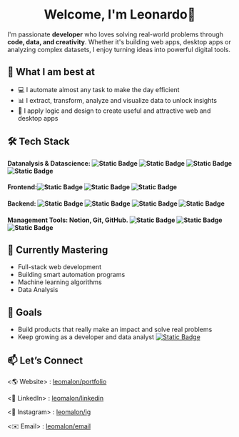 <div align="center">
  <h1> Welcome, I'm <strong> Leonardo</strong>👋</h1>
</div>

I'm passionate **developer** who loves solving real-world problems through **code, data, and creativity**. Whether it's building web apps, desktop apps or analyzing complex datasets, I enjoy turning ideas into powerful digital tools.

## 🚀 What I am best at 
- 💻 I automate almost any task to make the day efficient
- 📊 I extract, transform, analyze and visualize data to unlock insights
- 🧠 I apply logic and design to create useful and attractive web and desktop apps

## 🛠️ Tech Stack 

#### Datanalysis & Datascience: ![Static Badge](https://img.shields.io/badge/Python-%233776AB?style=plastic&logo=python&logoColor=white) ![Static Badge](https://img.shields.io/badge/Pandas-%233776AB?style=plastic&logo=pandas&logoColor=white) ![Static Badge](https://img.shields.io/badge/Tensorflow-%23FF6F00?style=plastic&logo=tensorflow&logoColor=white) ![Static Badge](https://img.shields.io/badge/PowerBI-%23F2C811?style=plastic&logo=pbi&logoColor=white)



#### Frontend:![Static Badge](https://img.shields.io/badge/HTML-%23E34F26?style=plastic&logo=html5&logoColor=white) ![Static Badge](https://img.shields.io/badge/CSS-%231572B6?style=plastic&logo=css&logoColor=white) ![Static Badge](https://img.shields.io/badge/JavaScript-%23F7DF1E?style=plastic&logo=javascript&logoColor=black)

#### Backend: ![Static Badge](https://img.shields.io/badge/Django-%23092E20?style=plastic&logo=django) ![Static Badge](https://img.shields.io/badge/PostgreSQL-%23336791?style=plastic&logo=postgresql&logoColor=white) ![Static Badge](https://img.shields.io/badge/Flask-%23000000?style=plastic&logo=flask&logoColor=white) ![Static Badge](https://img.shields.io/badge/Electron-%2347848F?style=plastic&logo=electron&logoColor=white)

#### Management Tools: Notion, Git, GitHub. ![Static Badge](https://img.shields.io/badge/Notion-%23000000?style=plastic&logo=notion&logoColor=white) ![Static Badge](https://img.shields.io/badge/Git-%23F05032?style=plastic&logo=git&logoColor=white) ![Static Badge](https://img.shields.io/badge/GitHub-%23181717?style=plastic&logo=github&logoColor=white)

## 🌱 Currently Mastering

- Full-stack web development
- Building smart automation programs
- Machine learning algorithms
- Data Analysis

## 🎯 Goals

- Build products that really make an impact and solve real problems
- Keep growing as a developer and data analyst
<a href="https://leomalon.github.io/portfolio/" > ![Static Badge](https://img.shields.io/badge/GitHub-%23181717?style=plastic&logo=github&logoColor=white&link=https%3A%2F%2Fleomalon.github.io%2Fportfolio%2F)</a>

## 📫 Let’s Connect

<🌎 Website> : [leomalon/portfolio](https://leomalon.github.io/portfolio/)

<💼 LinkedIn> : [leomalon/linkedin](https://www.linkedin.com/in/malónronald/)

<🎈 Instagram> : [leomalon/ig](https://www.instagram.com/leo.debugs.life)

<✉️ Email> : [leomalon/email](rmalonbazan@gmail.com)
